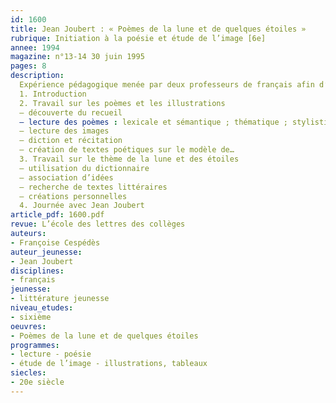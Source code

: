 ```yaml
---
id: 1600
title: Jean Joubert : « Poèmes de la lune et de quelques étoiles » 
rubrique: Initiation à la poésie et étude de l’image [6e]
annee: 1994
magazine: n°13-14 30 juin 1995
pages: 8
description: 
  Expérience pédagogique menée par deux professeurs de français afin d’inciter leurs élèves à lire et apprécier la poésie…
  1. Introduction
  2. Travail sur les poèmes et les illustrations
  – découverte du recueil
  – lecture des poèmes : lexicale et sémantique ; thématique ; stylistique ; étude méthodique
  – lecture des images
  – diction et récitation
  – création de textes poétiques sur le modèle de…
  3. Travail sur le thème de la lune et des étoiles
  – utilisation du dictionnaire
  – association d’idées
  – recherche de textes littéraires
  – créations personnelles
  4. Journée avec Jean Joubert
article_pdf: 1600.pdf
revue: L’école des lettres des collèges
auteurs:
- Françoise Cespédès
auteur_jeunesse:
- Jean Joubert
disciplines:
- français
jeunesse:
- littérature jeunesse
niveau_etudes:
- sixième
oeuvres:
- Poèmes de la lune et de quelques étoiles
programmes:
- lecture - poésie
- étude de l’image - illustrations, tableaux
siecles:
- 20e siècle
---
```

